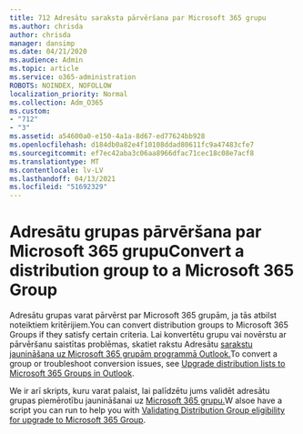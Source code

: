 ```yaml
---
title: 712 Adresātu saraksta pārvēršana par Microsoft 365 grupu
ms.author: chrisda
author: chrisda
manager: dansimp
ms.date: 04/21/2020
ms.audience: Admin
ms.topic: article
ms.service: o365-administration
ROBOTS: NOINDEX, NOFOLLOW
localization_priority: Normal
ms.collection: Adm_O365
ms.custom:
- "712"
- "3"
ms.assetid: a54600a0-e150-4a1a-8d67-ed77624bb928
ms.openlocfilehash: d184db0a82e4f10108ddad80611fc9a47483cfe7
ms.sourcegitcommit: ef7ec42aba3c06aa8966dfac71cec18c08e7acf8
ms.translationtype: MT
ms.contentlocale: lv-LV
ms.lasthandoff: 04/13/2021
ms.locfileid: "51692329"
---
```

# <a name="convert-a-distribution-group-to-a-microsoft-365-group"></a><span data-ttu-id="23fa4-102">Adresātu grupas pārvēršana par Microsoft 365 grupu</span><span class="sxs-lookup"><span data-stu-id="23fa4-102">Convert a distribution group to a Microsoft 365 Group</span></span>

<span data-ttu-id="23fa4-103">Adresātu grupas varat pārvērst par Microsoft 365 grupām, ja tās atbilst noteiktiem kritērijiem.</span><span class="sxs-lookup"><span data-stu-id="23fa4-103">You can convert distribution groups to Microsoft 365 Groups if they satisfy certain criteria.</span></span> <span data-ttu-id="23fa4-104">Lai konvertētu grupu vai novērstu ar pārvēršanu saistītas problēmas, skatiet rakstu Adresātu [sarakstu jaunināšana uz Microsoft 365 grupām programmā Outlook.](https://docs.microsoft.com/microsoft-365/admin/manage/upgrade-distribution-lists)</span><span class="sxs-lookup"><span data-stu-id="23fa4-104">To convert a group or troubleshoot conversion issues, see [Upgrade distribution lists to Microsoft 365 Groups in Outlook](https://docs.microsoft.com/microsoft-365/admin/manage/upgrade-distribution-lists).</span></span>

<span data-ttu-id="23fa4-105">We ir arī skripts, kuru varat palaist, lai palīdzētu jums validēt adresātu grupas piemērotību jaunināšanai uz [Microsoft 365 grupu.](https://aka.ms/DLToM365Group)</span><span class="sxs-lookup"><span data-stu-id="23fa4-105">W alsoe have a script you can run to help you with [Validating Distribution Group eligibility for upgrade to Microsoft 365 Group](https://aka.ms/DLToM365Group).</span></span>